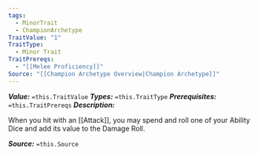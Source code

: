 ```yaml
---
tags:
  - MinorTrait
  - ChampionArchetype
TraitValue: "1"
TraitType:
  - Minor Trait
TraitPrereqs:
  - "[[Melee Proficiency]]"
Source: "[[Champion Archetype Overview|Champion Archetype]]"
---
```

***Value:*** `=this.TraitValue`
***Types:*** `=this.TraitType`
***Prerequisites:*** `=this.TraitPrereqs`
***Description:***

When you hit with an [[Attack]], you may spend and roll one of your Ability Dice and add its value to the Damage Roll.

***Source:*** `=this.Source`